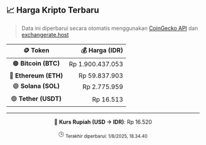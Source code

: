 

<!-- HARGA_KRIPTO -->
## 📈 Harga Kripto Terbaru

> Data ini diperbarui secara otomatis menggunakan [CoinGecko API](https://www.coingecko.com/) dan [exchangerate.host](https://exchangerate.host/)

<div align="center">

| 🪙 Token | 💰 Harga (IDR) |
|:------:|---------------:|
| 🟠 **Bitcoin (BTC)**   | Rp 1.900.437.053 |
| 🔵 **Ethereum (ETH)**  | Rp 59.837.903 |
| 🟣 **Solana (SOL)**    | Rp 2.775.959 |
| 🟢 **Tether (USDT)**   | Rp 16.513 |

---

💱 **Kurs Rupiah (USD → IDR)**: Rp 16.520

🕒 <sub>Terakhir diperbarui: 1/8/2025, 18.34.40</sub>

</div>
<!-- /HARGA_KRIPTO -->